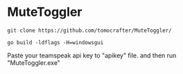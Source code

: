 # MuteToggler

`git clone https://github.com/tomocrafter/MuteToggler/`

`go build -ldflags -H=windowsgui`

Paste your teamspeak api key to "apikey" file. and then run "MuteToggler.exe"
